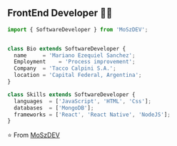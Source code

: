 ## FrontEnd Developer 👨‍💻
```javascript
import { SoftwareDeveloper } from 'MoSzDEV';


class Bio extends SoftwareDeveloper {
  name     = 'Mariano Ezequiel Sanchez';
  Employment    = 'Process improvement';
  Company  = 'Tacco Calpini S.A.';
  location = 'Capital Federal, Argentina';
}

class Skills extends SoftwareDeveloper {
  languages  = ['JavaScript', 'HTML', 'Css'];
  databases  = ['MongoDB'];
  frameworks = ['React', 'React Native', 'NodeJS'];
}
```

⭐️ From [MoSzDEV](https://github.com/moszdev)

